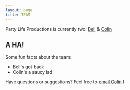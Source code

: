 ```yaml
---
layout: page
title: TEAM
---
```


Party Life Productions is currently two: [Bell](https://www.instagram.com/bellnavarro/) & [Colin](http://cv.colingramsnyder.com)

## A HA!

Some fun facts about the team:

* Bell's got back
* Colin's a saucy lad

Have questions or suggestions? Feel free to [email Colin](mailto://colin@partylife.productions).f
